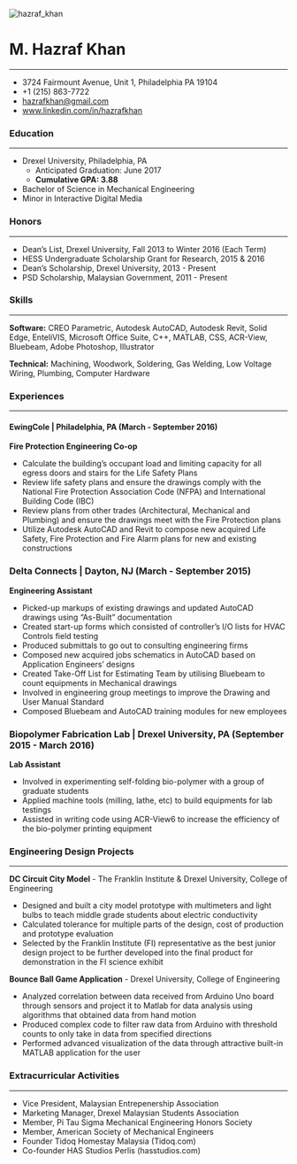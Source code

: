 ![hazraf_khan](http://www.tidoq.com/wp-content/uploads/2016/09/hk2.png)
# M. Hazraf Khan
___
* 3724 Fairmount Avenue, Unit 1, Philadelphia PA 19104 
* +1 (215) 863-7722
* hazrafkhan@gmail.com
* www.linkedin.com/in/hazrafkhan
### Education
---
* Drexel University, Philadelphia, PA
  * Anticipated Graduation: June 2017
  * **Cumulative GPA: 3.88**
* Bachelor of Science in Mechanical Engineering
* Minor in Interactive Digital Media
### Honors
___
* Dean’s List, Drexel University, Fall 2013 to Winter 2016 (Each Term)
* HESS Undergraduate Scholarship Grant for Research, 2015 & 2016
* Dean’s Scholarship, Drexel University, 2013 - Present
* PSD Scholarship, Malaysian Government, 2011 - Present
### Skills
___
**Software:** CREO Parametric, Autodesk AutoCAD, Autodesk Revit, Solid Edge, EnteliVIS, Microsoft Office Suite, C++, MATLAB,
CSS, ACR-View, Bluebeam, Adobe Photoshop, Illustrator

**Technical:** Machining, Woodwork, Soldering, Gas Welding, Low Voltage Wiring, Plumbing, Computer Hardware
### Experiences
___
#### EwingCole | Philadelphia, PA (March - September 2016)
**Fire Protection Engineering Co-op**
* Calculate the building’s occupant load and limiting capacity for all egress doors and stairs for the Life Safety Plans
* Review life safety plans and ensure the drawings comply with the National Fire Protection Association Code (NFPA) and
International Building Code (IBC)
* Review plans from other trades (Architectural, Mechanical and Plumbing) and ensure the drawings meet with the Fire
Protection plans
* Utilize Autodesk AutoCAD and Revit to compose new acquired Life Safety, Fire Protection and Fire Alarm plans for new and
existing constructions

### Delta Connects | Dayton, NJ (March - September 2015)
**Engineering Assistant**
* Picked-up markups of existing drawings and updated AutoCAD drawings using “As-Built” documentation
* Created start-up forms which consisted of controller’s I/O lists for HVAC Controls field testing
* Produced submittals to go out to consulting engineering firms
* Composed new acquired jobs schematics in AutoCAD based on Application Engineers’ designs
* Created Take-Off List for Estimating Team by utilising Bluebeam to count equipments in Mechanical drawings
* Involved in engineering group meetings to improve the Drawing and User Manual Standard
* Composed Bluebeam and AutoCAD training modules for new employees

### Biopolymer Fabrication Lab | Drexel University, PA (September 2015 - March 2016)
**Lab Assistant**
* Involved in experimenting self-folding bio-polymer with a group of graduate students
* Applied machine tools (milling, lathe, etc) to build equipments for lab testings
* Assisted in writing code using ACR-View6 to increase the efficiency of the bio-polymer printing equipment

### Engineering Design Projects
___
**DC Circuit City Model** - The Franklin Institute & Drexel University, College of Engineering
* Designed and built a city model prototype with multimeters and light bulbs to teach middle grade students about electric
conductivity
* Calculated tolerance for multiple parts of the design, cost of production and prototype evaluation
* Selected by the Franklin Institute (FI) representative as the best junior design project to be further developed into the final
product for demonstration in the FI science exhibit

**Bounce Ball Game Application** - Drexel University, College of Engineering
* Analyzed correlation between data received from Arduino Uno board through sensors and project it to Matlab for data
analysis using algorithms that obtained data from hand motion
* Produced complex code to filter raw data from Arduino with threshold counts to only take in data from specified directions
* Performed advanced visualization of the data through attractive built-in MATLAB application for the user

### Extracurricular Activities
___
* Vice President, Malaysian Entrepenership Association
* Marketing Manager, Drexel Malaysian Students Association
* Member, Pi Tau Sigma Mechanical Engineering Honors Society
* Member, American Society of Mechanical Engineers
* Founder Tidoq Homestay Malaysia (Tidoq.com)
* Co-founder HAS Studios Perlis (hasstudios.com)
